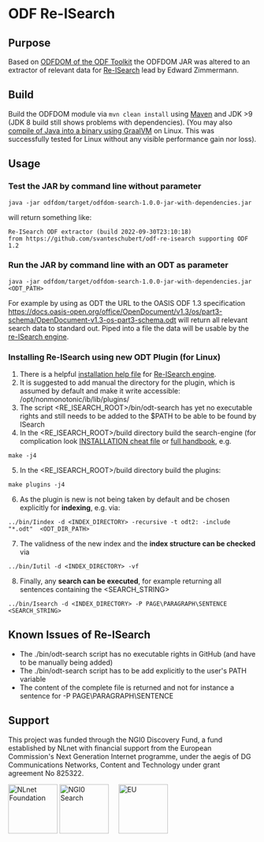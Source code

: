 # ODF Re-ISearch

## Purpose

Based on [ODFDOM of the ODF Toolkit](https://github.com/tdf/odftoolkit/tree/master/odfdom) the ODFDOM JAR was altered to an extractor of relevant data for [Re-ISearch](https://github.com/re-Isearch/re-Isearch) lead by Edward Zimmermann.

## Build

Build the ODFDOM module via `mvn clean install` using [Maven](https://maven.apache.org/download.cgi) and JDK >9 (JDK 8 build still shows problems with dependencies).
(You may also [compile of Java into a binary using GraalVM](https://www.graalvm.org/reference-manual/native-image/) on Linux.
This was successfully tested for Linux without any visible performance gain nor loss).

## Usage

### Test the JAR by command line without parameter

`java -jar odfdom/target/odfdom-search-1.0.0-jar-with-dependencies.jar`

will return something like:

```
Re-ISearch ODF extractor (build 2022-09-30T23:10:18)
from https://github.com/svanteschubert/odf-re-isearch supporting ODF 1.2
```

### Run the JAR by command line with an ODT as parameter

`java -jar odfdom/target/odfdom-search-1.0.0-jar-with-dependencies.jar <ODT_PATH>`

For example by using as ODT the URL to the OASIS ODF 1.3 specification
<https://docs.oasis-open.org/office/OpenDocument/v1.3/os/part3-schema/OpenDocument-v1.3-os-part3-schema.odt>
will return all relevant search data to standard out.
Piped into a file the data will be usable by the [re-ISearch engine](https://github.com/re-Isearch/re-Isearch/blob/master/docs/re-Isearch-Handbook.pdf).

### Installing Re-ISearch using new ODT Plugin (for Linux)
 
 1. There is a helpful [installation help file](https://github.com/re-Isearch/re-Isearch/blob/master/INSTALLATION) for [Re-ISearch engine](https://github.com/re-Isearch/re-Isearch).
 2. It is suggested to add manual the directory for the plugin, which is assumed by default and make it write accessible: /opt/nonmonotonic/ib/lib/plugins/
 3. The script <RE_ISEARCH_ROOT>/bin/odt-search has yet no executable rights and still needs to be added to the $PATH to be able to be found by ISearch
 4. In the <RE_ISEARCH_ROOT>/build directory build the search-engine (for complication look [INSTALLATION cheat file](https://github.com/re-Isearch/re-Isearch/blob/master/INSTALLATION) or [full handbook](https://github.com/re-Isearch/re-Isearch/blob/master/docs/re-Isearch-Handbook.pdf), e.g.
 ```
 make -j4
 ```
 5. In the <RE_ISEARCH_ROOT>/build directory build the plugins:
 ```
 make plugins -j4
 ```
 6. As the plugin is new is not being taken by default and be chosen explicitly for **indexing**, e.g. via:
```
../bin/Iindex -d <INDEX_DIRECTORY> -recursive -t odt2: -include "*.odt"  <ODT_DIR_PATH>
```
 7. The validness of the new index and the **index structure can be checked** via 
```
../bin/Iutil -d <INDEX_DIRECTORY> -vf
```
 8. Finally, any **search can be executed**, for example returning all sentences containing the <SEARCH_STRING>
```
../bin/Isearch -d <INDEX_DIRECTORY> -P PAGE\PARAGRAPH\SENTENCE <SEARCH_STRING>
```
## Known Issues of Re-ISearch 

* The ./bin/odt-search script has no executable rights in GitHub (and have to be manually being added)
* The ./bin/odt-search script has to be add explicitly to the user's PATH variable
* The content of the complete file is returned and not for instance a sentence for -P PAGE\PARAGRAPH\SENTENCE



## Support

This project was funded through the NGI0 Discovery Fund, a fund established by NLnet with financial support from the European Commission's Next Generation Internet programme, under the aegis of DG Communications Networks, Content and Technology under grant agreement No 825322.

<IMG SRC="https://nlnet.nl/image/logo_nlnet.svg" ALT="NLnet Foundation" height=100> <IMG SRC="https://nlnet.nl/logo/NGI/NGIZero-green.hex.svg" ALT="NGI0 Search" height=100> &nbsp; &nbsp; <IMG SRC="https://ngi.eu/wp-content/uploads/sites/77/2017/10/bandiera_stelle.png" ALT="EU" height=100>
